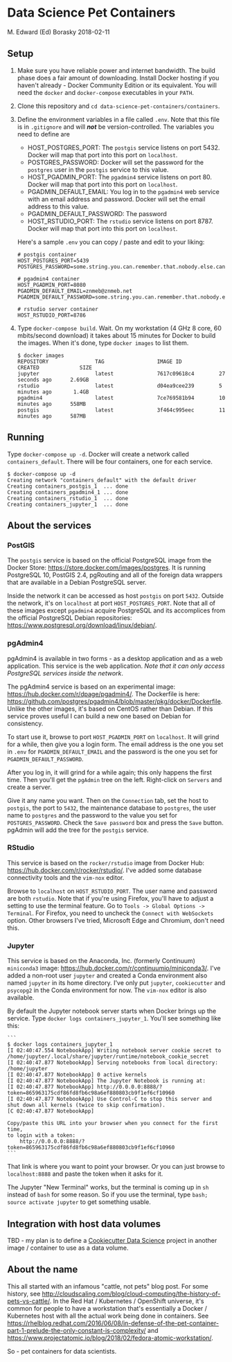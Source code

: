 Data Science Pet Containers
================
M. Edward (Ed) Borasky
2018-02-11

Setup
-----

1.  Make sure you have reliable power and internet bandwidth. The build phase does a fair amount of downloading. Install Docker hosting if you haven't already - Docker Community Edition or its equivalent. You will need the `docker` and `docker-compose` executables in your `PATH`.
2.  Clone this repository and `cd data-science-pet-containers/containers`.
3.  Define the environment variables in a file called `.env`. Note that this file is in `.gitignore` and will ***not*** be version-controlled. The variables you need to define are

    -   HOST\_POSTGRES\_PORT: The `postgis` service listens on port 5432. Docker will map that port into this port on `localhost`.
    -   POSTGRES\_PASSWORD: Docker will set the password for the `postgres` user in the `postgis` service to this value.
    -   HOST\_PGADMIN\_PORT: The `pgadmin4` service listens on port 80. Docker will map that port into this port on `localhost`.
    -   PGADMIN\_DEFAULT\_EMAIL: You log in to the `pgadmin4` web service with an email address and password. Docker will set the email address to this value.
    -   PGADMIN\_DEFAULT\_PASSWORD: The password
    -   HOST\_RSTUDIO\_PORT: The `rstudio` service listens on port 8787. Docker will map that port into this port on `localhost`.

    Here's a sample `.env` you can copy / paste and edit to your liking:

        # postgis container
        HOST_POSTGRES_PORT=5439
        POSTGRES_PASSWORD=some.string.you.can.remember.that.nobody.else.can.guess

        # pgadmin4 container
        HOST_PGADMIN_PORT=8080
        PGADMIN_DEFAULT_EMAIL=znmeb@znmeb.net
        PGADMIN_DEFAULT_PASSWORD=some.string.you.can.remember.that.nobody.else.can.guess

        # rstudio server container
        HOST_RSTUDIO_PORT=8786

4.  Type `docker-compose build`. Wait. On my workstation (4 GHz 8 core, 60 mbits/second download) it takes about 15 minutes for Docker to build the images. When it's done, type `docker images` to list them.

        $ docker images
        REPOSITORY               TAG                 IMAGE ID            CREATED             SIZE
        jupyter                  latest              7617c09618c4        27 seconds ago      2.69GB
        rstudio                  latest              d04ea9cee239        5 minutes ago       1.4GB
        pgadmin4                 latest              7ce769581b94        10 minutes ago      558MB
        postgis                  latest              3f464c995eec        11 minutes ago      587MB

Running
-------

Type `docker-compose up -d`. Docker will create a network called `containers_default`. There will be four containers, one for each service.

    $ docker-compose up -d
    Creating network "containers_default" with the default driver
    Creating containers_postgis_1  ... done
    Creating containers_pgadmin4_1 ... done
    Creating containers_rstudio_1  ... done
    Creating containers_jupyter_1  ... done

About the services
------------------

### PostGIS

The `postgis` service is based on the official PostgreSQL image from the Docker Store: <https://store.docker.com/images/postgres>. It is running PostgreSQL 10, PostGIS 2.4, pgRouting and all of the foreign data wrappers that are available in a Debian PostgreSQL server.

Inside the network it can be accessed as host `postgis` on port `5432`. Outside the network, it's on `localhost` at port `HOST_POSTGRES_PORT`. Note that all of these images except `pgadmin4` acquire PostgreSQL and its accomplices from the official PostgreSQL Debian repositories: <https://www.postgresql.org/download/linux/debian/>.

### pgAdmin4

pgAdmin4 is available in two forms - as a desktop application and as a web application. This service is the web application. *Note that it can only access PostgreSQL services inside the network*.

The pgAdmin4 service is based on an experimental image: <https://hub.docker.com/r/dpage/pgadmin4/>. The Dockerfile is here: <https://github.com/postgres/pgadmin4/blob/master/pkg/docker/Dockerfile>. Unlike the other images, it's based on CentOS rather than Debian. If this service proves useful I can build a new one based on Debian for consistency.

To start use it, browse to port `HOST_PGADMIN_PORT` on `localhost`. It will grind for a while, then give you a login form. The email address is the one you set in `.env` for `PGADMIN_DEFAULT_EMAIL` and the password is the one you set for `PGADMIN_DEFAULT_PASSWORD`.

After you log in, it will grind for a while again; this only happens the first time. Then you'll get the `pgAdmin` tree on the left. Right-click on `Servers` and create a server.

Give it any name you want. Then on the `Connection` tab, set the host to `postgis`, the port to `5432`, the maintenance database to `postgres`, the user name to `postgres` and the password to the value you set for `POSTGRES_PASSWORD`. Check the `Save password` box and press the `Save` button. pgAdmin will add the tree for the `postgis` service.

### RStudio

This service is based on the `rocker/rstudio` image from Docker Hub: <https://hub.docker.com/r/rocker/rstudio/>. I've added some database connectivity tools and the `vim-nox` editor.

Browse to `localhost` on `HOST_RSTUDIO_PORT`. The user name and password are both `rstudio`. Note that if you're using Firefox, you'll have to adjust a setting to use the terminal feature. Go to `Tools -> Global Options -> Terminal`. For Firefox, you need to uncheck the `Connect with WebSockets` option. Other browsers I've tried, Microsoft Edge and Chromium, don't need this.

### Jupyter

This service is based on the Anaconda, Inc. (formerly Continuum) `miniconda3` image: <https://hub.docker.com/r/continuumio/miniconda3/>. I've added a non-root user `jupyter` and created a Conda environment also named `jupyter` in its home directory. I've only put `jupyter`, `cookiecutter` and `psycopg2` in the Conda environment for now. The `vim-nox` editor is also available.

By default the Jupyter notebook server starts when Docker brings up the service. Type `docker logs containers_jupyter_1`. You'll see something like this:

    ```
    $ docker logs containers_jupyter_1 
    [I 02:40:47.554 NotebookApp] Writing notebook server cookie secret to /home/jupyter/.local/share/jupyter/runtime/notebook_cookie_secret
    [I 02:40:47.877 NotebookApp] Serving notebooks from local directory: /home/jupyter
    [I 02:40:47.877 NotebookApp] 0 active kernels
    [I 02:40:47.877 NotebookApp] The Jupyter Notebook is running at:
    [I 02:40:47.877 NotebookApp] http://0.0.0.0:8888/?token=865963175cdf86fd8fb6c98a6ef880803cb9f1ef6cf10960
    [I 02:40:47.877 NotebookApp] Use Control-C to stop this server and shut down all kernels (twice to skip confirmation).
    [C 02:40:47.877 NotebookApp] 

    Copy/paste this URL into your browser when you connect for the first time,
    to login with a token:
        http://0.0.0.0:8888/?token=865963175cdf86fd8fb6c98a6ef880803cb9f1ef6cf10960
    ```

That link is where you want to point your browser. Or you can just browse to `localhost:8888` and paste the token when it asks for it.

The Jupyter "New Terminal" works, but the terminal is coming up in `sh` instead of `bash` for some reason. So if you use the terminal, type `bash; source activate jupyter` to get something usable.

Integration with host data volumes
----------------------------------

TBD - my plan is to define a [Cookiecutter Data Science](http://drivendata.github.io/cookiecutter-data-science/) project in another image / container to use as a data volume.

About the name
--------------

This all started with an infamous "cattle, not pets" blog post. For some history, see <http://cloudscaling.com/blog/cloud-computing/the-history-of-pets-vs-cattle/>. In the Red Hat / Kubernetes / OpenShift universe, it's common for people to have a workstation that's essentially a Docker / Kubernetes host with all the actual work being done in containers. See <https://rhelblog.redhat.com/2016/06/08/in-defense-of-the-pet-container-part-1-prelude-the-only-constant-is-complexity/> and <https://www.projectatomic.io/blog/2018/02/fedora-atomic-workstation/>.

So - pet containers for data scientists.
